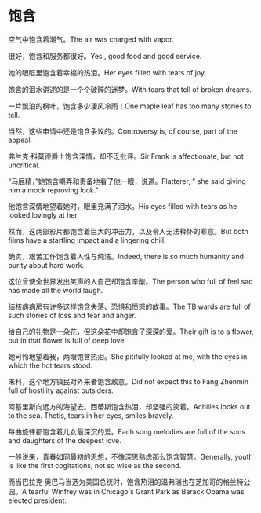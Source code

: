 # 饱含

<p><span class="chinese">空气中饱含着潮气。</span><span class="english">The air was charged with vapor.</span></p>

<p><span class="chinese">很好，饱含和服务都很好。</span><span class="english">Yes , good food and good service.</span></p>

<p><span class="chinese">她的眼眶里饱含着幸福的热泪。</span><span class="english">Her eyes filled with tears of joy.</span></p>

<p><span class="chinese">饱含的泪水讲述的是一个个破碎的迷梦。</span><span class="english">With tears that tell of broken dreams.</span></p>

<p><span class="chinese">一片飘泊的枫叶，饱含多少凄风冷雨！</span><span class="english">One maple leaf has too many stories to tell.</span></p>

<p><span class="chinese">当然，这些申请中还是饱含争议的。</span><span class="english">Controversy is, of course, part of the appeal.</span></p>

<p><span class="chinese">弗兰克·科莫德爵士饱含深情，却不乏批评。</span><span class="english">Sir Frank is affectionate, but not uncritical.</span></p>

<p><span class="chinese">“马屁精，”她饱含嘲弄和责备地看了他一眼，说道。</span><span class="english">Flatterer, " she said giving him a mock reproving look."</span></p>

<p><span class="chinese">他饱含深情地望着她时，眼里充满了泪水。</span><span class="english">His eyes filled with tears as he looked lovingly at her.</span></p>

<p><span class="chinese">然而，这两部影片都饱含着巨大的冲击力，以及令人无法释怀的寒意。</span><span class="english">But both films have a startling impact and a lingering chill.</span></p>

<p><span class="chinese">确实，艰苦工作饱含着人性与纯洁。</span><span class="english">Indeed, there is so much humanity and purity about hard work.</span></p>

<p><span class="chinese">这位曾使全世界发出笑声的人自己却饱含辛酸。</span><span class="english">The person who full of feel sad has made all the world laugh.</span></p>

<p><span class="chinese">结核病病房有许多这样饱含失落、恐惧和愤怒的故事。</span><span class="english">The TB wards are full of such stories of loss and fear and anger.</span></p>

<p><span class="chinese">给自己的礼物是一朵花，但这朵花中却饱含了深深的爱。</span><span class="english">Their gift is to a flower, but in that flower is full of deep love.</span></p>

<p><span class="chinese">她可怜地望着我，两眼饱含热泪。</span><span class="english">She pitifully looked at me, with the eyes in which the hot tears stood.</span></p>

<p><span class="chinese">未料，这个地方镇民对外来者饱含敌意。</span><span class="english">Did not expect this to Fang Zhenmin full of hostility against outsiders.</span></p>

<p><span class="chinese">阿基里斯向远方的海望去。西蒂斯饱含热泪，却坚强的笑着。</span><span class="english">Achilles looks out to the sea. Thetis, tears in her eyes, smiles bravely.</span></p>

<p><span class="chinese">每曲旋律都饱含着儿女最深沉的爱。</span><span class="english">Each song melodies are full of the sons and daughters of the deepest love.</span></p>

<p><span class="chinese">一般说来，青春如同最初的思想，不像深思熟虑那么饱含智慧。</span><span class="english">Generally, youth is like the first cogitations, not so wise as the second.</span></p>

<p><span class="chinese">而当巴拉克·奥巴马当选为美国总统时，饱含热泪的温弗瑞也在芝加哥的格兰特公园。</span><span class="english">A tearful Winfrey was in Chicago's Grant Park as Barack Obama was elected president.</span></p>

